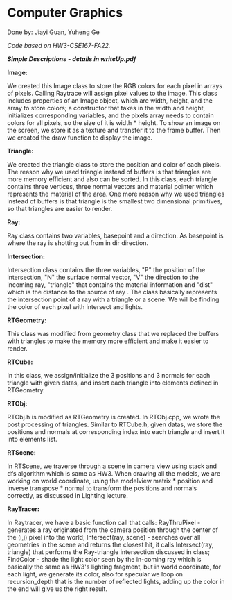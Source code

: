 # Computer Graphics
Done by: Jiayi Guan, Yuheng Ge


*Code based on HW3-CSE167-FA22.*

***Simple Descriptions - details in writeUp.pdf***

**Image:**

We created this Image class to store the RGB colors for each pixel in arrays of pixels. Calling Raytrace will assign pixel values to the image. This class includes properties of an Image object, which are width, height, and the array to store colors; a constructor that takes in the width and height, initializes corresponding variables, and the pixels array needs to contain colors for all pixels, so the size of it is width * height. To show an image on the screen, we store it as a texture and transfer it to the frame buffer. Then we created the draw function to display the image.

**Triangle:**

We created the triangle class to store the position and color of each pixels. The reason why we used triangle instead of buffers is that triangles are more memory efficient and also can be sorted. In this class, each triangle contains three vertices, three normal vectors and material pointer which represents the material of the area. One more reason why we used triangles instead of buffers is that triangle is the smallest two dimensional primitives, so that triangles are easier to render.

**Ray:**

Ray class contains two variables, basepoint and a direction. As basepoint is where the ray is shotting out from in dir direction.

**Intersection:**

Intersection class contains the three variables, "P" the position of the intersection, "N" the surface normal vector, "V" the direction to the incoming ray, "triangle" that contains the material information and "dist" which is the distance to the source of ray . The class basically represents the intersection point of a ray with a triangle or a scene. We will be finding the color of each pixel with intersect and lights.

**RTGeometry:**

This class was modified from geometry class that we replaced the buffers with triangles to make the memory more efficient and make it easier to render.

**RTCube:**

In this class, we assign/initialize the 3 positions and 3 normals for each triangle with given datas, and insert each triangle into elements defined in RTGeometry.

**RTObj:**

RTObj.h is modified as RTGeometry is created.
In RTObj.cpp, we wrote the post processing of triangles. Similar to RTCube.h, given datas, we store the positions and normals at corresponding index into each triangle and insert it into elements list.

**RTScene:**

In RTScene, we traverse through a scene in camera view using stack and dfs algorithm which is same as HW3. When drawing all the models, we are working on world coordinate, using the modelview matrix * position and inverse transpose * normal to transform the positions and normals correctly, as discussed in Lighting lecture.

**RayTracer:**

In Raytracer, we have a basic function call that calls: RayThruPixel - generates a ray originated from the camera position through the center of the (i,j) pixel into the world; Intersect(ray, scene) - searches over all geometries in the scene and returns the closest hit, it calls Intersect(ray, triangle) that performs the Ray-triangle intersection discussed in class; FindColor - shade the light color seen by the in-coming ray which is basically the same as HW3's lighting fragment, but in world coordinate, for each light, we generate its color, also for specular we loop on recursion_depth that is the number of reflected lights, adding up the color in the end will give us the right result.

